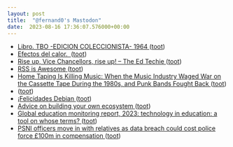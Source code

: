 ```yaml
---
layout: post
title:  "@fernand0's Mastodon"
date:  2023-08-16 17:36:07.576000+00:00
---
```

*  [Libro. TBO -EDICION COLECCIONISTA-  1964 ](https://fotografiasenmovimiento.wordpress.com/2023/08/16/libro-tbo-edicion-coleccionista-1964) ([toot](https://mastodon.social/@fernand0/110900502040796646))
*  [Efectos del calor.  ](https://avecesunafoto.wordpress.com/2023/08/16/efectos-del-calor) ([toot](https://mastodon.social/@fernand0/110900467730061811))
*  [Rise up, Vice Chancellors, rise up! – The Ed Techie ](https://blog.edtechie.net/higher-ed/rise-up-vice-chancellors-rise-up) ([toot](https://mastodon.social/@fernand0/110900406435544804))
*  [RSS is Awesome ](https://rssisawesome.com) ([toot](https://mastodon.social/@fernand0/110900219706296328))
*  [Home Taping Is Killing Music: When the Music Industry Waged War on the Cassette Tape During the 1980s, and Punk Bands Fought Back ](https://www.openculture.com/2023/07/home-taping-is-killing-music-when-the-music-industry-waged-war-on-the-cassette-tape.htm) ([toot](https://mastodon.social/@fernand0/110900090036351136))
*  [ ](https://mastodon.social/users/fernand0/statuses/110899799227841081/activity) ([toot](https://mastodon.social/users/fernand0/statuses/110899799227841081/activity))
*  [¡Felicidades Debian ](https://mastodon.social/@fernand0/110899794362420060) ([toot](https://mastodon.social/@fernand0/110899794362420060))
*  [Advice on building your own ecosystem ](https://katecarruthers.com/2022/11/07/building-your-ecosystem) ([toot](https://mastodon.social/@fernand0/110899752817857783))
*  [Global education monitoring report, 2023: technology in education: a tool on whose terms?   ](https://unesdoc.unesco.org/ark:/48223/pf0000385723) ([toot](https://mastodon.social/@fernand0/110899497986395082))
*  [PSNI officers move in with relatives as data breach could cost police force £100m in compensation ](https://www.telegraph.co.uk/news/2023/08/10/psni-data-leak-police-officers-move-in-relatives-security) ([toot](https://mastodon.social/@fernand0/110899200543675935))
